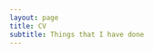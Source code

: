 ```yaml
---
layout: page
title: CV
subtitle: Things that I have done
---
```


<div id="pdf" style="height: 800px;"></div>
<script src="/js/pdfobject.min.js"></script>
<script>
PDFObject.embed("https://rpdearden.github.io/Curriculum_vitae_Master.pdf", "#pdf");
</script>
